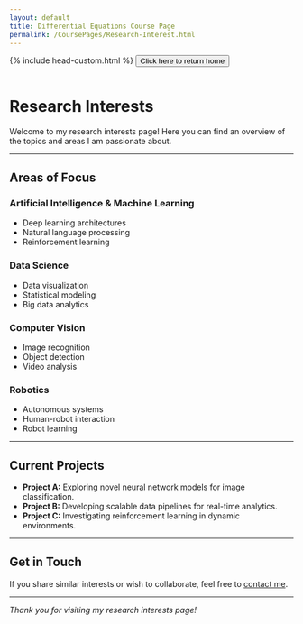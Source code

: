 ```yaml
---
layout: default
title: Differential Equations Course Page
permalink: /CoursePages/Research-Interest.html
---
```


{% include head-custom.html %}
<a href="https://amaury-minino.github.io/" title="Home">
    <button type="button" style="margin-bottom: 1em;">Click here to return home</button>
</a>

# Research Interests

Welcome to my research interests page! Here you can find an overview of the topics and areas I am passionate about.

---

## Areas of Focus

### Artificial Intelligence & Machine Learning
<!-- this is how markdown writes comments -->
<!-- Write a full paragraph about your interests in AI & ML here. -->

- Deep learning architectures
- Natural language processing
- Reinforcement learning

### Data Science

<!-- Write a full paragraph about your interests in Data Science here. -->

- Data visualization
- Statistical modeling
- Big data analytics

### Computer Vision

<!-- Write a full paragraph about your interests in Computer Vision here. -->

- Image recognition
- Object detection
- Video analysis

### Robotics

<!-- Write a full paragraph about your interests in Robotics here. -->

- Autonomous systems
- Human-robot interaction
- Robot learning

---

## Current Projects

- **Project A:** Exploring novel neural network models for image classification.
- **Project B:** Developing scalable data pipelines for real-time analytics.
- **Project C:** Investigating reinforcement learning in dynamic environments.

---

## Get in Touch

If you share similar interests or wish to collaborate, feel free to [contact me](mailto:your.email@example.com).

---

*Thank you for visiting my research interests page!*